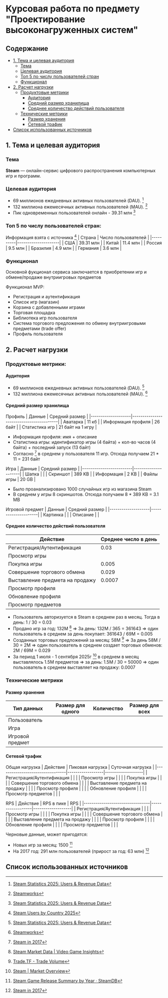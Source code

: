 # Курсовая работа по предмету "Проектирование высоконагруженных систем"

## Содержание
- [1. Тема и целевая аудитория](#1-тема-и-целевая-аудитория)
  - [Тема](#тема)
  - [Целевая аудитория](#целевая-аудитория)
  - [Топ 5 по числу пользователей стран](#топ-5-по-числу-пользователей-стран)
  - [Функционал](#функционал)
- [2. Расчет нагрузки](#2-расчет-нагрузки)
  - [Продуктовые метрики](#продуктовые-метрики)
    - [Аудитория](#аудитория)
    - [Средний размер хранилища](#средний-размер-хранилища)
    - [Среднее количество действий пользователя](#среднее-количество-действий-пользователя)
  - [Технические метрики](#технические-метрики)
    - [Размер хранения](#размер-хранения)
    - [Сетевой трафик](#сетевой-трафик)
- [Список использованных источников](#список-использованных-источников)

## 1. Тема и целевая аудитория

### Тема
  **Steam** — онлайн-сервис цифрового распространения компьютерных игр и программ.

### Целевая аудитория
  - 69 миллионов ежедневных активных пользователей (DAU). [^2]
  - 132 миллиона ежемесячных активных пользователей (MAU). [^1]
  - Пик одновременных пользователей онлайн - 39.31 млн [^2]

### Топ 5 по числу пользователей стран:
  Информация взята с источника [^3]
  | Страна   | Число пользователей |
  |----------|---------------------|
  | США      | 39.31 млн           |
  | Китай    | 11.4 млн            |
  | Россия   | 9.5 млн             |
  | Бразилия | 4.9 млн             |
  | Германия | 3.6 млн             |

### Функционал
 Основной фукционал сервиса заключается в приобретении игр и обмене/продаже внутриигровых предметов

 Функционал MVP:
 - Регистрация и аутентификация
 - Список игр (магазин)
 - Корзина с добавленными играми
 - Торговая площадка
 - Библиотека игр пользователя
 - Система торгового предложения по обмену внутриигровыми предметами (trade offer)
 - Профиль пользователя

## 2. Расчет нагрузки
### Продуктовые метрики:
#### Аудитория
- 69 миллионов ежедневных активных пользователей (DAU). [^2]
- 132 миллиона ежемесячных активных пользователей (MAU). [^1]
#### Средний размер хранилища
Профиль
| Данные             | Средний размер                          |
|--------------------|-----------------------------------------|
| Аватарка           | 11 кб                                   | 
| Информация профиля | 26 байт                                 |
| Статистика игр     | 21 байт на 1 игру                       |

- Информация профиля: имя + описание
- Статистика игры: идентификатор игры (4 байта) + кол-во часов (4 байта) + последний запуск (13 байт)
- Согласно [^7] в среднем у пользователя 11 игр. Отсюда получаем 21 * 11 = 231 байт

Игра
| Данные                  | Средний размер      |
|-------------------------|---------------------|
| Шапка                   |                     |
| Скриншот                | 389 KB              |
| Информация              | 2 KB                |
| Файлы игры              | 20 GB               |

- Было проанализировано 1000 случайных игр из магазина Steam
- В среднем у игры 8 скриншотов. Отсюда получаем 8 * 389 KB = 3.1 MB

Игровой предмет
| Данные             | Средний размер      |
|--------------------|---------------------|
| Картинка           |                     |
| Описание           |                     |

#### Среднее количество действий пользователя
| Действие                        | Среднее число в день |
|---------------------------------|----------------------|
| Регистрация/Аутентификация      | 0.03                 |
| Просмотр игры                   |                      |
| Покупка игры                    | 0.005                |
| Совершение торгового обмена     | 0.029                |
| Выставление предмета на продажу | 0.0007               |
| Просмотр профиля                |                      |
| Обновление профиля              |                      |
| Просмотр предметов              |                      |

- Пользователь авторизуется в Steam в среднем раз в месяц. Тогда в день: 1 / 30 = 0.03
- Продано игр за год: 132М [^5] => За день: 132M / 365 = 361643 => один пользователь в среднем за день покупает: 361643 / 69M = 0.005
- Созданных торговых предложений за месяц: 58M [^4] => За день 58M / 30 = 2M => один пользователь в среднем создает торговых обменов: 2M / 69M = 0.029
- За период 1 июля - 1 сентября 2025г [^8] в среднем в месяц выставлялось 1.5М предметов => за день: 1.5M / 30 = 50000 => один пользователь в среднем выставляет на продажу: 0.0007

### Технические метрики
#### Размер хранения
| Тип данных      | Размер для одного | Количество | Размер для всех |
|-----------------|-------------------|------------|-----------------|
| Пользователь    |                   |            |                 |
| Игра            |                   |            |                 |
| Игровой предмет |                   |            |                 |

#### Сетевой трафик
Общая нагрузка
| Действие                        | Пиковая нагрузка | Суточная нагрузка |
|---------------------------------|------------------|-------------------|
| Регистрация/Аутентификация      |                  |                   |
| Просмотр игры                   |                  |                   |
| Покупка игры                    |                  |                   |
| Совершение торгового обмена     |                  |                   |
| Выставление предмета на продажу |                  |                   |
| Просмотр профиля                |                  |                   |
| Обновление профиля              |                  |                   |
| Просмотр предметов              |                  |                   |

RPS
| Действие                        | RPS в пике       | RPS               |
|---------------------------------|------------------|-------------------|
| Регистрация/Аутентификация      |                  |                   |
| Просмотр игры                   |                  |                   |
| Покупка игры                    |                  |                   |
| Совершение торгового обмена     |                  |                   |
| Выставление предмета на продажу |                  |                   |
| Просмотр профиля                |                  |                   |
| Обновление профиля              |                  |                   |
| Просмотр предметов              |                  |                   |

Черновые данные, может пригодятся:
- Новых игр за месяц: 1500 [^6]
- На 2017 год: 291 млн пользователей (прирост за год: 63 млн) [^7]

## Список использованных источников
[^1]: [Steamworks](https://partner.steamgames.com/)
[^2]: [Steam Statistics 2025: Users & Revenue Data](https://www.demandsage.com/steam-statistics/#:~:text=Steam%20has%20132%20million%20monthly%2Ctime%20high%20of%20%2410.8%20billion)
[^3]: [Steam Users by Country 2025](https://worldpopulationreview.com/country-rankings/steam-users-by-country)
[^4]: [Trade.TF - Trade Volume](https://www.trade.tf/volume)
[^5]: [Steam Market Data | Video Game Insights](https://app.sensortower.com/vgi/steam-market-data)
[^6]: [Steam Game Release Summary by Year · SteamDB](https://steamdb.info/stats/releases/)
[^7]: [Steam in 2017](https://media.gdcvault.com/gdc2018/presentations/Steam_in_2017.pdf)
[^8]: [Steam | Market Overview](https://csgoskins.gg/markets/steam)
